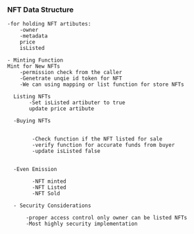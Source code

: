 ### NFT Data Structure

    -for holding NFT artibutes:
        -owner
        -metadata
        price
        isListed

    - Minting Function
    Mint for New NFTs
        -permission check from the caller
        -Genetrate unqie id token for NFT
        -We can using mapping or list function for store NFTs

      Listing NFTs
           -Set isListed artibuter to true
           update price artibute

      -Buying NFTs


            -Check function if the NFT listed for sale
            -verify function for accurate funds from buyer
            -update isListed false


      -Even Emission

            -NFT minted
            -NFT Listed
            -NFT Sold

      - Security Considerations

          -proper access control only owner can be listed NFTs
          -Most highly security implementation

          
